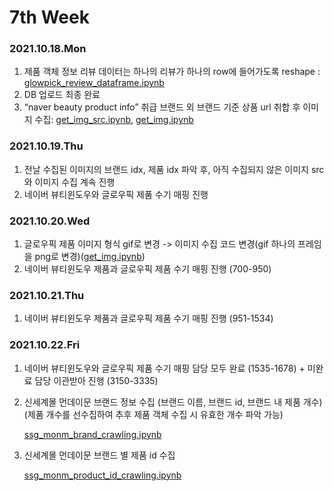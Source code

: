 # 7th Week

### 2021.10.18.Mon
1. 제품 객체 정보 리뷰 데이터는 하나의 리뷰가 하나의 row에 들어가도록 reshape : [glowpick_review_dataframe.ipynb](https://github.com/eun61n00/Internship-2021F/blob/master/glowpick_scraping/glowpick_review_dataframe.ipynb)
2. DB 업로드 최종 완료
3. “naver beauty product info” 취급 브랜드 외 브랜드 기준 상품 url 취합 후 이미지 수집: [get_img_src.ipynb](https://github.com/eun61n00/Internship-2021F/blob/master/glowpick_scraping/get_img_src.ipynb), [get_img.ipynb](https://github.com/eun61n00/Internship-2021F/blob/master/glowpick_scraping/get_img.ipynb)

### 2021.10.19.Thu
1. 전날 수집된 이미지의 브랜드 idx, 제품 idx 파악 후, 아직 수집되지 않은 이미지 src와 이미지 수집 계속 진행
2. 네이버 뷰티윈도우와 글로우픽 제품 수기 매핑 진행

### 2021.10.20.Wed
1. 글로우픽 제품 이미지 형식 gif로 변경 -> 이미지 수집 코드 변경(gif 하나의 프레임을 png로 변경)([get_img.ipynb](https://github.com/eun61n00/Internship-2021F/blob/master/glowpick_scraping/get_img.ipynb))
2. 네이버 뷰티윈도우 제품과 글로우픽 제품 수기 매핑 진행 (700-950)

### 2021.10.21.Thu
1. 네이버 뷰티윈도우 제품과 글로우픽 제품 수기 매핑 진행 (951-1534)

### 2021.10.22.Fri
1. 네이버 뷰티윈도우와 글로우픽 제품 수기 매핑 담당 모두 완료 (1535-1678) + 미완료 담당 이관받아 진행 (3150-3335)
2. 신세계몰 먼데이문 브랜드 정보 수집 (브랜드 이름, 브랜드 id, 브랜드 내 제품 개수) (제품 개수를 선수집하여 추후 제품 객체 수집 시 유효한 개수 파악 가능)
    
    [ssg_monm_brand_crawling.ipynb](https://github.com/eun61n00/Internship-2021F/blob/master/sgg_monm/ssg_monm_brand_crawling.ipynb)
3. 신세계몰 먼데이문 브랜드 별 제품 id 수집 

    [ssg_monm_product_id_crawling.ipynb](https://github.com/eun61n00/Internship-2021F/blob/master/sgg_monm/ssg_monm_product_id_crawling.ipynb)
